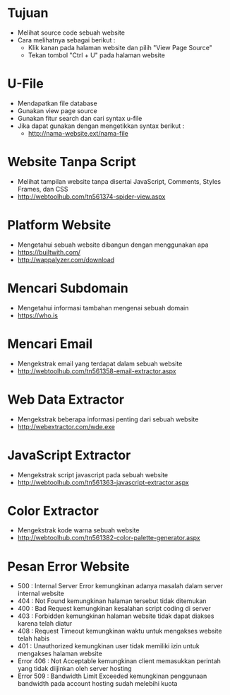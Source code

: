 # Tujuan

- Melihat source code sebuah website
- Cara melihatnya sebagai berikut :
  - Klik kanan pada halaman website dan pilih "View Page Source"
  - Tekan tombol "Ctrl + U" pada halaman website

# U-File

- Mendapatkan file database
- Gunakan view page source
- Gunakan fitur search dan cari syntax u-file
- Jika dapat gunakan dengan mengetikkan syntax berikut :
  - http://nama-website.ext/nama-file

# Website Tanpa Script

- Melihat tampilan website tanpa disertai JavaScript, Comments, Styles Frames, dan CSS
- http://webtoolhub.com/tn561374-spider-view.aspx

# Platform Website

- Mengetahui sebuah website dibangun dengan menggunakan apa
- https://builtwith.com/
- http://wappalyzer.com/download

# Mencari Subdomain

- Mengetahui informasi tambahan mengenai sebuah domain
- https://who.is

# Mencari Email

- Mengekstrak email yang terdapat dalam sebuah website
- http://webtoolhub.com/tn561358-email-extractor.aspx

# Web Data Extractor

- Mengekstrak beberapa informasi penting dari sebuah website
- http://webextractor.com/wde.exe

# JavaScript Extractor

- Mengekstrak script javascript pada sebuah website
- http://webtoolhub.com/tn561363-javascript-extractor.aspx

# Color Extractor

- Mengekstrak kode warna sebuah website
- http://webtoolhub.com/tn561382-color-palette-generator.aspx

# Pesan Error Website

- 500 : Internal Server Error kemungkinan adanya masalah dalam server internal website
- 404 : Not Found kemungkinan halaman tersebut tidak ditemukan
- 400 : Bad Request kemungkinan kesalahan script coding di server
- 403 : Forbidden kemungkinan halaman website tidak dapat diakses karena telah diatur
- 408 : Request Timeout kemungkinan waktu untuk mengakses website telah habis
- 401 : Unauthorized kemungkinan user tidak memiliki izin untuk mengakses halaman website
- Error 406 : Not Acceptable kemungkinan client memasukkan perintah yang tidak diijinkan oleh server hosting
- Error 509 : Bandwidth Limit Exceeded kemungkinan penggunaan bandwidth pada account hosting sudah melebihi kuota
